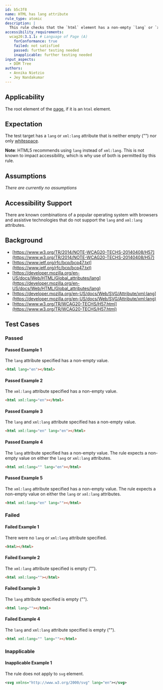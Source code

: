 ```yaml
---
id: b5c3f8
name: HTML has lang attribute
rule_type: atomic
description: |
  This rule checks that the `html` element has a non-empty `lang` or `xml:lang` attribute.
accessibility_requirements:
  wcag20:3.1.1: # Language of Page (A)
    forConformance: true
    failed: not satisfied
    passed: further testing needed
    inapplicable: further testing needed
input_aspects:
  - DOM Tree
authors:
  - Annika Nietzio
  - Jey Nandakumar
---
```


## Applicability

The root element of the [page](https://www.w3.org/TR/WCAG21/#dfn-web-page-s), if it is an `html` element.

## Expectation

The test target has a `lang` or `xml:lang` attribute that is neither empty ("") nor only [whitespace](#whitespace).

**Note**: HTML5 recommends using `lang` instead of `xml:lang`. This is not known to impact accessibility, which is why use of both is permitted by this rule.

## Assumptions

_There are currently no assumptions_

## Accessibility Support

There are known combinations of a popular operating system with browsers and assistive technologies that do not support the `lang` and `xml:lang` attributes.

## Background

- [https://www.w3.org/TR/2014/NOTE-WCAG20-TECHS-20140408/H57](https://www.w3.org/TR/2014/NOTE-WCAG20-TECHS-20140408/H57)
- [https://www.ietf.org/rfc/bcp/bcp47.txt](https://www.ietf.org/rfc/bcp/bcp47.txt)
- [https://developer.mozilla.org/en-US/docs/Web/HTML/Global_attributes/lang](https://developer.mozilla.org/en-US/docs/Web/HTML/Global_attributes/lang)
- [https://developer.mozilla.org/en-US/docs/Web/SVG/Attribute/xml:lang](https://developer.mozilla.org/en-US/docs/Web/SVG/Attribute/xml:lang)
- [https://www.w3.org/TR/WCAG20-TECHS/H57.html](https://www.w3.org/TR/WCAG20-TECHS/H57.html)

## Test Cases

### Passed

#### Passed Example 1

The `lang` attribute specified has a non-empty value.

```html
<html lang="en"></html>
```

#### Passed Example 2

The `xml:lang` attribute specified has a non-empty value.

```html
<html xml:lang="en"></html>
```

#### Passed Example 3

The `lang` and `xml:lang` attribute specified has a non-empty value.

```html
<html xml:lang="en" lang="en"></html>
```

#### Passed Example 4

The `lang` attribute specified has a non-empty value. The rule expects a non-empty value on either the `lang` or `xml:lang` attributes.

```html
<html xml:lang="" lang="en"></html>
```

#### Passed Example 5

The `xml:lang` attribute specified has a non-empty value. The rule expects a non-empty value on either the `lang` or `xml:lang` attributes.

```html
<html xml:lang="en" lang=""></html>
```

### Failed

#### Failed Example 1

There were no `lang` or `xml:lang` attribute specified.

```html
<html></html>
```

#### Failed Example 2

The `xml:lang` attribute specified is empty ("").

```html
<html xml:lang=""></html>
```

#### Failed Example 3

The `lang` attribute specified is empty ("").

```html
<html lang=""></html>
```

#### Failed Example 4

The `lang` and `xml:lang` attribute specified is empty ("").

```html
<html xml:lang="" lang=""></html>
```

### Inapplicable

#### Inapplicable Example 1

The rule does not apply to `svg` element.

```svg
<svg xmlns="http://www.w3.org/2000/svg" lang="en"></svg>
```

